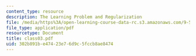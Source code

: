 ```yaml
---
content_type: resource
description: The Learning Problem and Regularization
file: /media/https%3A/open-learning-course-data-rc.s3.amazonaws.com/9-520-statistical-learning-theory-and-applications-spring-2003/302b891be47423e76d9c5fccb8ae8474_class03.pdf
file_type: application/pdf
resourcetype: Document
title: class03.pdf
uid: 302b891b-e474-23e7-6d9c-5fccb8ae8474
---
```

